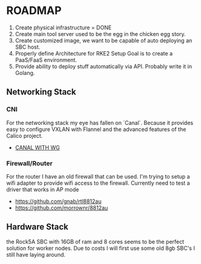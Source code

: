 # **ROADMAP**

1. Create physical infrastructure = DONE
2. Create main tool server used to be the egg in the chicken egg story.
3. Create customized image, we want to be capable of auto deploying an SBC host.
4. Properly define Architecture for RKE2 Setup Goal is to create a PaaS/FaaS environment.
5. Provide ability to deploy stuff automatically via API. Probably write it in Golang.

## Networking Stack

### CNI

For the networking stack my eye has fallen on ´Canal´. Because it provides easy to configure VXLAN with Flannel and the advanced features of the Calico project.

- [CANAL WITH WG](https://docs.tigera.io/calico/latest/network-policy/encrypt-cluster-pod-traffic#enable-wireguard-for-a-cluster)

### Firewall/Router

For the router I have an old firewall that can be used. I'm trying to setup a wifi adapter to provide wifi access to the firewall. Currently need to test a driver that works in AP mode

- https://github.com/gnab/rtl8812au
- https://github.com/morrownr/8812au

## Hardware Stack

the Rock5A SBC with 16GB of ram and 8 cores seems to be the perfect solution for worker nodes. Due to costs I will first use some old 8gb SBC's I still have laying around.
